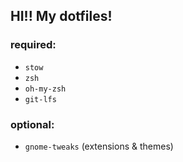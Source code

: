 ## HI!! My dotfiles!

### required:
- `stow`
- `zsh`
- `oh-my-zsh`
- `git-lfs`

### optional:
- `gnome-tweaks` (extensions & themes)